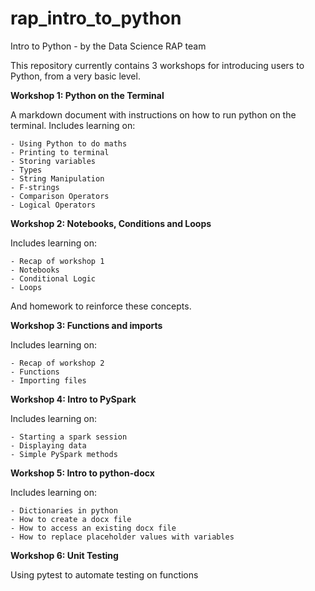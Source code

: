 # rap_intro_to_python
Intro to Python - by the Data Science RAP team

This repository currently contains 3 workshops for introducing users to Python, from a very basic level.
 


**Workshop 1: Python on the Terminal**

A markdown document with instructions on how to run python on the terminal.
Includes learning on:

    - Using Python to do maths
    - Printing to terminal
    - Storing variables
    - Types
    - String Manipulation
    - F-strings
    - Comparison Operators
    - Logical Operators
    
    
**Workshop 2: Notebooks, Conditions and Loops**

Includes learning on:

    - Recap of workshop 1
    - Notebooks
    - Conditional Logic
    - Loops

And homework to reinforce these concepts.


**Workshop 3: Functions and imports**

Includes learning on:

    - Recap of workshop 2
    - Functions
    - Importing files

**Workshop 4: Intro to PySpark**

Includes learning on:

    - Starting a spark session
    - Displaying data
    - Simple PySpark methods

**Workshop 5: Intro to python-docx**

Includes learning on:

    - Dictionaries in python
    - How to create a docx file
    - How to access an existing docx file
    - How to replace placeholder values with variables

**Workshop 6: Unit Testing**

Using pytest to automate testing on functions